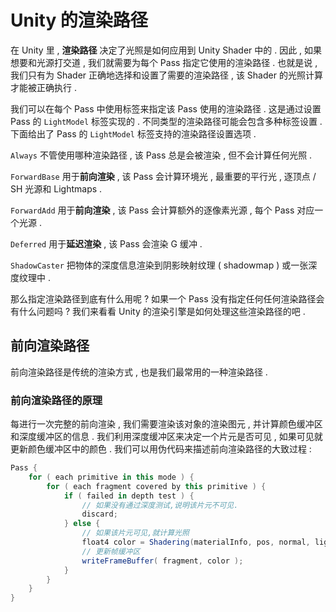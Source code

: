 # Unity 的渲染路径

在 Unity 里 , **渲染路径** 决定了光照是如何应用到 Unity Shader 中的 . 因此 , 如果想要和光源打交道 , 我们就需要为每个 Pass 指定它使用的渲染路径 . 也就是说 , 我们只有为 Shader 正确地选择和设置了需要的渲染路径 , 该 Shader 的光照计算才能被正确执行 .

我们可以在每个 Pass 中使用标签来指定该 Pass 使用的渲染路径 . 这是通过设置 Pass 的 `LightModel` 标签实现的 . 不同类型的渲染路径可能会包含多种标签设置 . 下面给出了 Pass 的 `LightModel` 标签支持的渲染路径设置选项 .

`Always` 不管使用哪种渲染路径 , 该 Pass 总是会被渲染 , 但不会计算任何光照 .

`ForwardBase` 用于**前向渲染** , 该 Pass 会计算环境光 , 最重要的平行光 , 逐顶点 / SH 光源和 Lightmaps .

`ForwardAdd` 用于**前向渲染** , 该 Pass 会计算额外的逐像素光源 , 每个 Pass 对应一个光源 .

`Deferred` 用于**延迟渲染** , 该 Pass 会渲染 G 缓冲 .

`ShadowCaster` 把物体的深度信息渲染到阴影映射纹理 ( shadowmap ) 或一张深度纹理中 .

那么指定渲染路径到底有什么用呢 ? 如果一个 Pass 没有指定任何任何渲染路径会有什么问题吗 ? 我们来看看 Unity 的渲染引擎是如何处理这些渲染路径的吧 .

## 前向渲染路径

前向渲染路径是传统的渲染方式 , 也是我们最常用的一种渲染路径 .

### 前向渲染路径的原理

每进行一次完整的前向渲染 , 我们需要渲染该对象的渲染图元 , 并计算颜色缓冲区和深度缓冲区的信息 . 我们利用深度缓冲区来决定一个片元是否可见 , 如果可见就更新颜色缓冲区中的颜色 . 我们可以用伪代码来描述前向渲染路径的大致过程 :

```cs
Pass {
    for ( each primitive in this mode ) {
        for ( each fragment covered by this primitive ) {
            if ( failed in depth test ) {
                // 如果没有通过深度测试,说明该片元不可见.
                discard;
            } else {
                // 如果该片元可见,就计算光照
                float4 color = Shadering(materialInfo, pos, normal, lightDir, viewDir);
                // 更新帧缓冲区
                writeFrameBuffer( fragment, color );
            }
        }
    }
}
```
